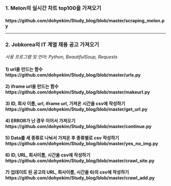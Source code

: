 

<h3> 1. Melon의 실시간 차트 top100을 가져오기
<br>
<h4> https://github.com/dohyekim/Study_blog/blob/master/scraping_melon.py
<br>
<hr>
 <h3> 2. Jobkorea의 IT 계열 채용 공고 가져오기<br> </h3>

*사용 프로그램 및 언어: Python, BeautifulSoup, Requests*
<br>
<h4> 1) url을 만드는 함수
 https://github.com/dohyekim/Study_blog/blob/master/urls.py<br>
<br>
2) iframe url을 만드는 함수
 https://github.com/dohyekim/Study_blog/blob/master/makeurl.py<br>
<br>
3) ID, 회사 이름, url, iframe url, 가져온 시간을 csv에 작성하기
 https://github.com/dohyekim/Study_blog/blob/master/get_url.py<br>
<br>
4) ERROR가 난 경우 이어서 가져오기
 https://github.com/dohyekim/Study_blog/blob/master/continue.py<br>
<br>
5) Data를 세 종류로 나눠서 가져온 후 종류별로 csv 작성하기
 https://github.com/dohyekim/Study_blog/blob/master/yes_no_img.py<br>
<br>
6) ID, URL, 회사이름, 시간을 csv에 작성하기
https://github.com/dohyekim/Study_blog/blob/master/crawl_site.py<br>
<br>
7) 업데이트 된 공고의 URL, 회사이름, 시간을 6)의 csv에 작성하기
https://github.com/dohyekim/Study_blog/blob/master/crawl_add.py<br> </h4>


